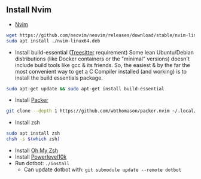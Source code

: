 ## Install Nvim
- [Nvim](https://github.com/neovim/neovim)
```sh
wget https://github.com/neovim/neovim/releases/download/stable/nvim-linux64.deb
sudo apt install ./nvim-linux64.deb
```

- Install build-essential ([Treesitter](https://github.com/nvim-treesitter/nvim-treesitter) requirement)
Some lean Ubuntu/Debian distributions (like Docker containers or the "minimal" versions) doesn't include build tools like gcc & its friends. So, the easiest & by the far the most convenient way to get a C Compiler installed (and working) is to install the build essentials package.
```sh
sudo apt-get update && sudo apt-get install build-essential
```

- Install [Packer](https://github.com/wbthomason/packer.nvim#quickstart)
```sh
git clone --depth 1 https://github.com/wbthomason/packer.nvim ~/.local/share/nvim/site/pack/packer/start/packer.nvim
 ```
 

- Install zsh
```sh
sudo apt install zsh
chsh -s $(which zsh)
```

- Install [Oh My Zsh](https://github.com/ohmyzsh/ohmyzsh#basic-installation)
- Install [Powerlevel10k](https://github.com/romkatv/powerlevel10k#oh-my-zsh)
- Run dotbot: `./install`
  - Can update dotbot with: `git submodule update --remote dotbot`
